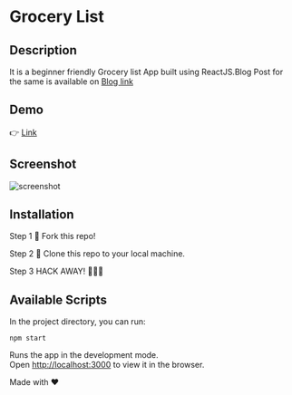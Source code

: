 # Grocery List

## Description

It is a beginner friendly Grocery list App built using ReactJS.Blog Post for the same is available on [Blog link](https://dev.to/kritika27/beginners-friendly-grocery-list-app-in-reactjs-d7i)

## Demo

👉 [Link](https://practical-torvalds-382e45.netlify.app/)

## Screenshot

![screenshot](https://user-images.githubusercontent.com/4997491/99678169-8934b980-2aa0-11eb-9d2f-f5a6d573d35f.JPG)

## Installation

Step 1
🍴 Fork this repo!

Step 2
👯 Clone this repo to your local machine.

Step 3
HACK AWAY! 🔨🔨🔨

## Available Scripts

In the project directory, you can run:

`npm start`

Runs the app in the development mode.<br />
Open [http://localhost:3000](http://localhost:3000) to view it in the browser.

Made with ❤
